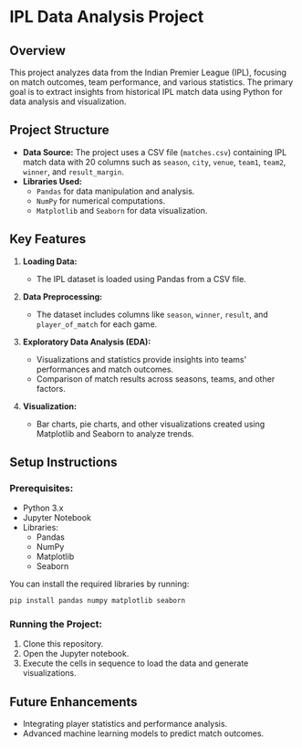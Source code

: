 
# IPL Data Analysis Project

## Overview
This project analyzes data from the Indian Premier League (IPL), focusing on match outcomes, team performance, and various statistics. The primary goal is to extract insights from historical IPL match data using Python for data analysis and visualization.

## Project Structure
- **Data Source:** The project uses a CSV file (`matches.csv`) containing IPL match data with 20 columns such as `season`, `city`, `venue`, `team1`, `team2`, `winner`, and `result_margin`.
- **Libraries Used:**
  - `Pandas` for data manipulation and analysis.
  - `NumPy` for numerical computations.
  - `Matplotlib` and `Seaborn` for data visualization.

## Key Features
1. **Loading Data:**
   - The IPL dataset is loaded using Pandas from a CSV file.
   
2. **Data Preprocessing:**
   - The dataset includes columns like `season`, `winner`, `result`, and `player_of_match` for each game.
   
3. **Exploratory Data Analysis (EDA):**
   - Visualizations and statistics provide insights into teams' performances and match outcomes.
   - Comparison of match results across seasons, teams, and other factors.
   
4. **Visualization:**
   - Bar charts, pie charts, and other visualizations created using Matplotlib and Seaborn to analyze trends.

## Setup Instructions

### Prerequisites:
- Python 3.x
- Jupyter Notebook
- Libraries: 
  - Pandas
  - NumPy
  - Matplotlib
  - Seaborn

You can install the required libraries by running:
```bash
pip install pandas numpy matplotlib seaborn
```

### Running the Project:
1. Clone this repository.
2. Open the Jupyter notebook.
3. Execute the cells in sequence to load the data and generate visualizations.

## Future Enhancements
- Integrating player statistics and performance analysis.
- Advanced machine learning models to predict match outcomes.
  
